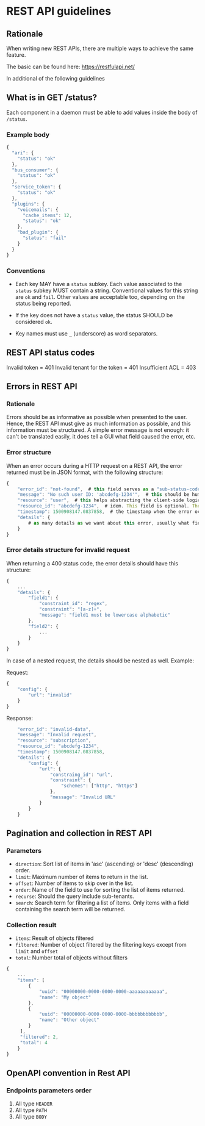 # REST API guidelines

## Rationale

When writing new REST APIs, there are multiple ways to achieve the same feature.

The basic can be found here: https://restfulapi.net/

In additional of the following guidelines

## What is in GET /status?

Each component in a daemon must be able to add values inside the body of `/status`.

### Example body

```Javascript
{
  "ari": {
    "status": "ok"
  },
  "bus_consumer": {
    "status": "ok"
  },
  "service_token": {
    "status": "ok"
  },
  "plugins": {
    "voicemails": {
      "cache_items": 12,
      "status": "ok"
    },
    "bad_plugin": {
      "status": "fail"
    }
  }
}
```

### Conventions

* Each key MAY have a `status` subkey. Each value associated to the `status` subkey MUST contain a string. Conventional values for this string are `ok` and `fail`. Other values are acceptable too, depending on the status being reported.

* If the key does not have a `status` value, the status SHOULD be considered `ok`.

* Key names must use `_` (underscore) as word separators.

## REST API status codes

Invalid token = 401
Invalid tenant for the token = 401
Insufficient ACL = 403

## Errors in REST API

### Rationale

Errors should be as informative as possible when presented to the user. Hence, the REST API must give as much information as possible, and this information must be structured. A simple error message is not enough: it can't be translated easily, it does tell a GUI what field caused the error, etc.

### Error structure

When an error occurs during a HTTP request on a REST API, the error returned must be in JSON format, with the following structure:

```Javascript
{
    "error_id": "not-found",  # this field serves as a "sub-status-code", e.g. to distinguish between two different 400 status codes that don't have the same cause
    "message": "No such user ID: 'abcdefg-1234'",  # this should be human-readable
    "resource": "user",  # this helps abstracting the client-side logic, giving back the context of the request
    "resource_id": "abcdefg-1234",  # idem. This field is optional. The value may be a dictionary.
    "timestamp": 1500908147.0837858,  # the timestamp when the error occured
    "details": {
        # as many details as we want about this error, usually what field is invalid and why
    }
}
```

### Error details structure for invalid request

When returning a 400 status code, the error details should have this structure:

```Javascript
{
    ...
    "details": {
        "field1": {
            "constraint_id": "regex",
            "constraint": "[a-z]+",
            "message": "field1 must be lowercase alphabetic"
        },
        "field2": {
            ...
        }
    }
}
```

In case of a nested request, the details should be nested as well. Example:

Request:
```Javascript
{
    "config": {
        "url": "invalid"
    }
}
```

Response:
```Javascript
    "error_id": "invalid-data",
    "message": "Invalid request",
    "resource": "subscription",
    "resource_id": "abcdefg-1234",
    "timestamp": 1500908147.0837858,
    "details": {
        "config": {
            "url": {
                "constraing_id": "url",
                "constraint": {
                    "schemes": ["http", "https"]
                },
                "message": "Invalid URL"
            }
        }
    }
```

## Pagination and collection in REST API

### Parameters

* `direction`: Sort list of items in 'asc' (ascending) or 'desc' (descending) order.
* `limit`: Maximum number of items to return in the list.
* `offset`: Number of items to skip over in the list.
* `order`: Name of the field to use for sorting the list of items returned.
* `recurse`: Should the query include sub-tenants.
* `search`: Search term for filtering a list of items. Only items with a field containing the search term will be returned.

### Collection result

* `items`: Result of objects filtered
* `filtered`: Number of object filtered by the filtering keys except from `limit` and `offset`
* `total`: Number total of objects without filters

```Javascript
{
    ...
    "items": [
        {
            "uuid": "00000000-0000-0000-0000-aaaaaaaaaaaa",
            "name": "My object"
        },
        {
            "uuid": "00000000-0000-0000-0000-bbbbbbbbbbbb",
            "name": "Other object"
        }
     ],
     "filtered": 2,
     "total": 4
    }
}
```
## OpenAPI convention in Rest API

### Endpoints parameters order

1. All type `HEADER`
2. All type `PATH`
3. All type `BODY`
